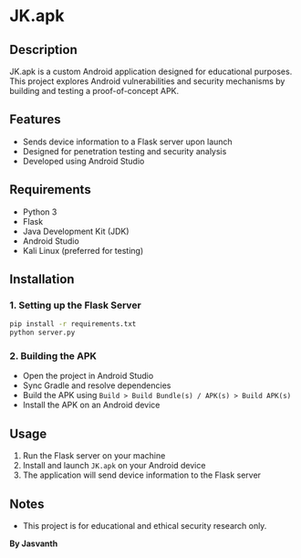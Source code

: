 # JK.apk

## Description
JK.apk is a custom Android application designed for educational purposes. This project explores Android vulnerabilities and security mechanisms by building and testing a proof-of-concept APK.

## Features
- Sends device information to a Flask server upon launch
- Designed for penetration testing and security analysis
- Developed using Android Studio

## Requirements
- Python 3
- Flask
- Java Development Kit (JDK)
- Android Studio
- Kali Linux (preferred for testing)

## Installation
### 1. Setting up the Flask Server
```bash
pip install -r requirements.txt
python server.py
```

### 2. Building the APK
- Open the project in Android Studio
- Sync Gradle and resolve dependencies
- Build the APK using `Build > Build Bundle(s) / APK(s) > Build APK(s)`
- Install the APK on an Android device

## Usage
1. Run the Flask server on your machine
2. Install and launch `JK.apk` on your Android device
3. The application will send device information to the Flask server

## Notes
- This project is for educational and ethical security research only.

**By Jasvanth**


